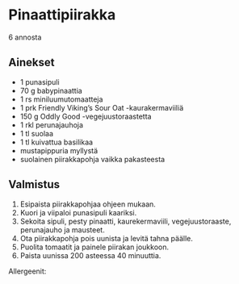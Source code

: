 # Pinaattipiirakka
6 annosta


## Ainekset
- 1 punasipuli
- 70 g babypinaattia
- 1 rs miniluumutomaatteja
- 1 prk Friendly Viking’s Sour Oat -kaurakermaviiliä
- 150 g Oddly Good -vegejuustoraastetta
- 1 rkl perunajauhoja
- 1 tl suolaa
- 1 tl kuivattua basilikaa
- mustapippuria myllystä
- suolainen piirakkapohja vaikka pakasteesta


## Valmistus
1. Esipaista piirakkapohjaa ohjeen mukaan.
2. Kuori ja viipaloi punasipuli kaariksi.
3. Sekoita sipuli, pesty pinaatti, kaurekermaviili, vegejuustoraaste, perunajauho ja mausteet.
4. Ota piirakkapohja pois uunista ja levitä tahna päälle.
5. Puolita tomaatit ja painele piirakan joukkoon.
6. Paista uunissa 200 asteessa 40 minuuttia.

Allergeenit:
